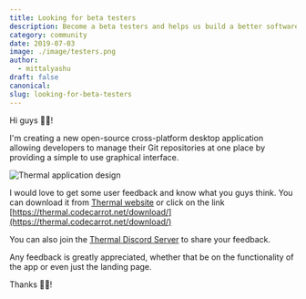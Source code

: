 ```yaml
---
title: Looking for beta testers
description: Become a beta testers and helps us build a better software.
category: community
date: 2019-07-03
image: ./image/testers.png
author:
  - mittalyashu
draft: false
canonical:
slug: looking-for-beta-testers
---
```


Hi guys 👋🏻!

I'm creating a new open-source cross-platform desktop application allowing developers to manage their Git repositories at one place by providing a simple to use graphical interface.

![Thermal application design](../../static/images/app-screenshot-2x.png)

I would love to get some user feedback and know what you guys think. You can download it from [Thermal website](https://thermal.codecarrot.net/) or click on the link [https://thermal.codecarrot.net/download/](https://thermal.codecarrot.net/download/)

You can also join the [Thermal Discord Server](https://discord.gg/yuK7zfg) to share your feedback.

Any feedback is greatly appreciated, whether that be on the functionality of the app or even just the landing page.

Thanks 🙏🏻!

